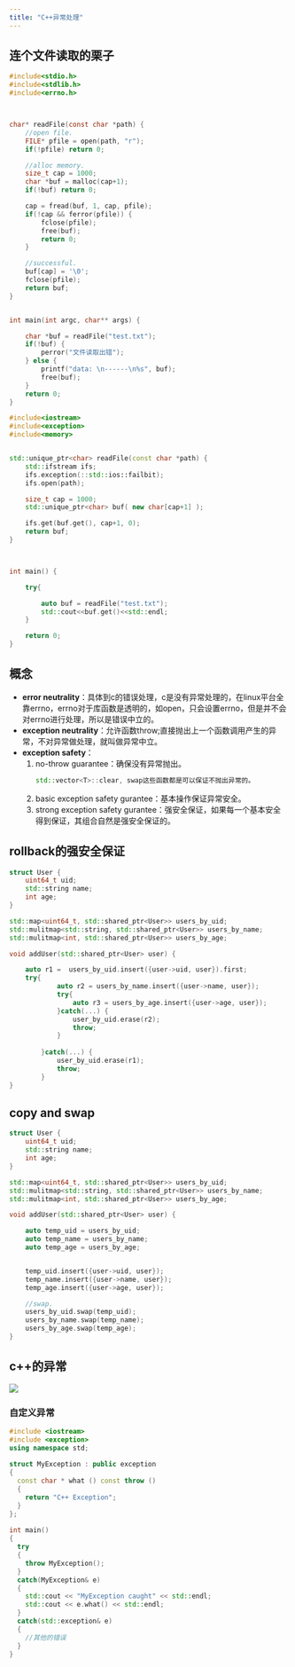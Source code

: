 ```yaml
---
title: "C++异常处理"
---
```



## 连个文件读取的栗子

```c
#include<stdio.h>
#include<stdlib.h>
#include<errno.h>



char* readFile(const char *path) {
	//open file.
	FILE* pfile = open(path, "r");
	if(!pfile) return 0;

	//alloc memory.
	size_t cap = 1000;
	char *buf = malloc(cap+1);
	if(!buf) return 0;

	cap = fread(buf, 1, cap, pfile);
	if(!cap && ferror(pfile)) {
		fclose(pfile);
		free(buf);
		return 0;
	}

	//successful.
	buf[cap] = '\0';
	fclose(pfile);
	return buf;
}


int main(int argc, char** args) {

	char *buf = readFile("test.txt");
	if(!buf) {
		perror("文件读取出错");
	} else {
		printf("data: \n------\n%s", buf);
		free(buf);
	}
	return 0;
}
```

```c++
#include<iostream>
#include<exception>
#include<memory>


std::unique_ptr<char> readFile(const char *path) {
	std::ifstream ifs;
	ifs.exception(::std::ios::failbit);
	ifs.open(path);

	size_t cap = 1000;
	std::unique_ptr<char> buf( new char[cap+1] );

	ifs.get(buf.get(), cap+1, 0);
	return buf;
}



int main() {

	try{

		auto buf = readFile("test.txt");
		std::cout<<buf.get()<<std::endl;
	}

	return 0;
}
```



## 概念

- **error neutrality**：具体到c的错误处理，c是没有异常处理的，在linux平台全靠errno，errno对于库函数是透明的，如open，只会设置errno，但是并不会对errno进行处理，所以是错误中立的。
- **exception neutrality**：允许函数throw;直接抛出上一个函数调用产生的异常，不对异常做处理，就叫做异常中立。
- **exception safety**：
	1. no-throw guarantee：确保没有异常抛出。
		```c++
		std::vector<T>::clear, swap这些函数都是可以保证不抛出异常的。
		```
	2. basic exception safety gurantee：基本操作保证异常安全。
	3. strong exception safety gurantee：强安全保证，如果每一个基本安全得到保证，其组合自然是强安全保证的。
		



## rollback的强安全保证

```c++
struct User {
	uint64_t uid;
	std::string name;
	int age;
}

std::map<uint64_t, std::shared_ptr<User>> users_by_uid;
std::mulitmap<std::string, std::shared_ptr<User>> users_by_name;
std::mulitmap<int, std::shared_ptr<User>> users_by_age;

void addUser(std::shared_ptr<User> user) {

	auto r1 =  users_by_uid.insert({user->uid, user}).first;
	try{
			auto r2 = users_by_name.insert({user->name, user});
			try{
				auto r3 = users_by_age.insert({user->age, user});
			}catch(...) {
				user_by_uid.erase(r2);
				throw;
			}
			
		}catch(...) {
			user_by_uid.erase(r1);
			throw;
		}
}
```

## copy and swap

```c++
struct User {
	uint64_t uid;
	std::string name;
	int age;
}

std::map<uint64_t, std::shared_ptr<User>> users_by_uid;
std::mulitmap<std::string, std::shared_ptr<User>> users_by_name;
std::mulitmap<int, std::shared_ptr<User>> users_by_age;

void addUser(std::shared_ptr<User> user) {

	auto temp_uid = users_by_uid;
	auto temp_name = users_by_name;
	auto temp_age = users_by_age;


	temp_uid.insert({user->uid, user});
	temp_name.insert({user->name, user});
	temp_age.insert({user->age, user});

	//swap.
	users_by_uid.swap(temp_uid);
	users_by_name.swap(temp_name);
	users_by_age.swap(temp_age);
}

```



## c++的异常

![](/images/cppexception.png)


### 自定义异常

```c++
#include <iostream>
#include <exception>
using namespace std;
 
struct MyException : public exception
{
  const char * what () const throw ()
  {
    return "C++ Exception";
  }
};
 
int main()
{
  try
  {
    throw MyException();
  }
  catch(MyException& e)
  {
    std::cout << "MyException caught" << std::endl;
    std::cout << e.what() << std::endl;
  }
  catch(std::exception& e)
  {
    //其他的错误
  }
}
```
